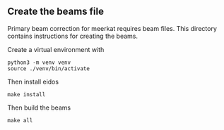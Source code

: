 ## Create the beams file

Primary beam correction for meerkat requires beam files. This directory contains instructions for creating the beams.

Create a virtual environment with

    python3 -m venv venv
    source ./venv/bin/activate

Then install eidos

    make install

Then build the beams

    make all
